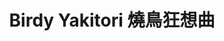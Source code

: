 ---
title: "Birdy Yakitori 燒鳥狂想曲"
description: "Birdy Yakitori 燒鳥狂想曲"
layout: shop
keywords:
  - 美食競賽
  - 台灣美食
  - 美食精選
datePublished: "2025-06-30"
dateModified: "2025-07-05"
city: "台北市"
district: "中山區"
address: "台北市中山區樂群三路303號2F"
phone: "0285020308"
geo: "25.082795719787157, 121.56032849401385"
google_map: "https://maps.app.goo.gl/5zSFtDbZ6PPX2Rzz8"
footinder: "https://footinder.com.tw/%E5%8F%B0%E5%8C%97%E5%B8%82%E4%B8%AD%E5%B1%B1%E5%8D%80/42538/"
official: "https://www.facebook.com/birdyyakitori/"
award:
  - name: "500盤"
    year: "2024"
    entries:
      - dishes:
          - "鹽烤阿基里斯腱"
          - "醬煮雞肝/紅酒李子醬/花生焦糖醬/杏仁果"

---